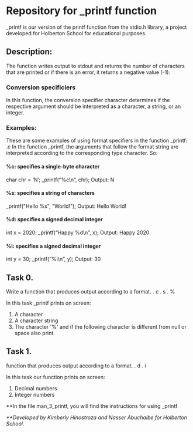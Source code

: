 # Repository for _printf function

_printf is our version of the printf function from the stdio.h library, a project developed for Holberton School for educational purposes.


## Description:

The function writes output to stdout and returns the number of characters that are printed or if there is an error, it returns a negative value (-1).


### Conversion specificiers

In this function, the conversion specifier character determines if the respective argument should be interpreted as a character, a string, or an integer.


### Examples:

These are some examples of using format specifiers in the function _printf:
.c In the function _printf, the arguments that follow the format string are interpreted according to the corresponding type character. So:

#### %c: specifies a single-byte character
char chr = ‘N’;
_printf(“%c\n”, chr);
Output: N

#### %s: specifies a string of characters
_printf("Hello %s", "World!");
Output: Hello World!

#### %d: specifies a signed decimal integer
int x = 2020;
_printf(“Happy %d\n”, x); 
Output: Happy 2020

#### %i: specifies a signed decimal integer
int y = 30; 
_printf(“%i\n”, y);
Output: 30


## Task 0.

Write a function that produces output according to a format.
. c
. s
. %

In this task _printf prints on screen:
1. A character
2. A character string
3. The character '%' and if the following character is different from null or 
   space also print.

## Task 1.

function that produces output according to a format.
. d
. i

In this task our function prints on screen:

1. Decimal numbers
2. Integer numbers

**In the file man_3_printf, you will find the instructions for using _printf

_**Developed by Kimberly Hinostroza and Nasser Abuchaibe for Holberton School._

